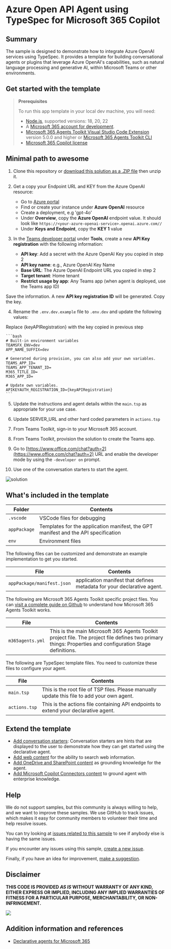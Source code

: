 # Azure Open API Agent using TypeSpec for Microsoft 365 Copilot

## Summary
The sample is designed to demonstrate how to integrate Azure OpenAI services using TypeSpec. It provides a template for building conversational agents or plugins that leverage Azure OpenAI's capabilities, such as natural language processing and generative AI, within Microsoft Teams or other environments. 

## Get started with the template

> **Prerequisites**
>
> To run this app template in your local dev machine, you will need:
>
> - [Node.js](https://nodejs.org/), supported versions: 18, 20, 22
> - A [Microsoft 365 account for development](https://docs.microsoft.com/microsoftteams/platform/toolkit/accounts).
> - [Microsoft 365 Agents Toolkit Visual Studio Code Extension](https://aka.ms/teams-toolkit) version 5.0.0 and higher or [Microsoft 365 Agents Toolkit CLI](https://aka.ms/teamsfx-toolkit-cli)
> - [Microsoft 365 Copilot license](https://learn.microsoft.com/microsoft-365-copilot/extensibility/prerequisites#prerequisites)


## Minimal path to awesome

1. Clone this repository or [download this solution as a .ZIP file](https://pnp.github.io/download-partial/?url=https://github.com/pnp/copilot-pro-dev-samples/tree/main/samples/da-typespec-azureopenai) then unzip it.

2. Get a copy your Endpoint URL and KEY from the Azure OpenAI resource:

   - Go to [Azure portal](https://portal.azure.com/)
   - Find or create your instance under **Azure OpenAI** resource
   - Create a deployment, e.g 'gpt-4o'
   - Under **Overview**, copy the **Azure OpenAI** endpoint value. It should look like `https://<your-azure-openai-service>.openai.azure.com//`
   - Under **Keys and Endpoint**, copy the **KEY 1** value

3. In the [Teams developer portal](https://dev.teams.microsoft.com/) under **Tools**, create a new **API Key registration** with the following information:

    * **API key**: Add a secret with the Azure OpenAI Key you copied in step 2
    * **API key name**: e.g., Azure OpenAI Key Name
    * **Base URL**: The Azure OpenAI Endpoint URL you copied in step 2
    * **Target tenant**: Home tenant
    * **Restrict usage by app**: Any Teams app (when agent is deployed, use the Teams app ID)

Save the information. A new **API key registration ID** will be generated. Copy the key.

4. Rename the `.env.dev.example` file to `.env.dev` and update the following values:

Replace {keyAPIRegistration} with the key copied in previous step

    ```bash
    # Built-in environment variables
    TEAMSFX_ENV=dev
    APP_NAME_SUFFIX=dev

    # Generated during provision, you can also add your own variables.
    TEAMS_APP_ID=
    TEAMS_APP_TENANT_ID=
    M365_TITLE_ID=
    M365_APP_ID=

    # Update own variables.
    APIKEYAUTH_REGISTRATION_ID={keyAPIRegistration}
    ```
5. Update the instructions and agent details within the `main.tsp` as appropriate for your use case.
6. Update SERVER_URL and other hard coded parameters in `actions.tsp`


7. From Teams Toolkit, sign-in to your Microsoft 365 account.
8. From Teams Toolkit, provision the solution to create the Teams app.
9. Go to [https://www.office.com/chat?auth=2](https://www.office.com/chat?auth=2) URL and enable the developer mode by using the `-developer on` prompt.
10. Use one of the conversation starters to start the agent.

![solution](./assets/action_queryOpenAI.gif)

## What's included in the template

| Folder       | Contents                                                                                 |
| ------------ | ---------------------------------------------------------------------------------------- |
| `.vscode`    | VSCode files for debugging                                                               |
| `appPackage` | Templates for the application manifest, the GPT manifest and the API specification |
| `env`        | Environment files                                                                        |

The following files can be customized and demonstrate an example implementation to get you started.

| File                               | Contents                                                                     |
| ---------------------------------- | ---------------------------------------------------------------------------- |
| `appPackage/manifest.json`         | application manifest that defines metadata for your declarative agent. |

The following are Microsoft 365 Agents Toolkit specific project files. You can [visit a complete guide on Github](https://github.com/OfficeDev/TeamsFx/wiki/Teams-Toolkit-Visual-Studio-Code-v5-Guide#overview) to understand how Microsoft 365 Agents Toolkit works.

| File           | Contents                                                                                                                                  |
| -------------- | ----------------------------------------------------------------------------------------------------------------------------------------- |
| `m365agents.yml` | This is the main Microsoft 365 Agents Toolkit project file. The project file defines two primary things: Properties and configuration Stage definitions. |

The following are TypeSpec template files. You need to customize these files to configure your agent.

| File          | Contents                                                                                    |
| ------------- | ------------------------------------------------------------------------------------------- |
| `main.tsp`    | This is the root file of TSP files. Please manually update this file to add your own agent. |
| `actions.tsp` | This is the actions file containing API endpoints to extend your declarative agent.         |

## Extend the template

- [Add conversation starters](https://learn.microsoft.com/microsoft-365-copilot/extensibility/build-declarative-agents?tabs=ttk&tutorial-step=3): Conversation starters are hints that are displayed to the user to demonstrate how they can get started using the declarative agent.
- [Add web content](https://learn.microsoft.com/microsoft-365-copilot/extensibility/build-declarative-agents?tabs=ttk&tutorial-step=4) for the ability to search web information.
- [Add OneDrive and SharePoint content](https://learn.microsoft.com/microsoft-365-copilot/extensibility/build-declarative-agents?tabs=ttk&tutorial-step=5) as grounding knowledge for the agent.
- [Add Microsoft Copilot Connectors content](https://learn.microsoft.com/microsoft-365-copilot/extensibility/build-declarative-agents?tabs=ttk&tutorial-step=6) to ground agent with enterprise knowledge.

## Help

We do not support samples, but this community is always willing to help, and we want to improve these samples. We use GitHub to track issues, which makes it easy for  community members to volunteer their time and help resolve issues.

You can try looking at [issues related to this sample](https://github.com/pnp/copilot-pro-dev-samples/issues?q=label%3A%22sample%3A%20da-typespec-github%22) to see if anybody else is having the same issues.

If you encounter any issues using this sample, [create a new issue](https://github.com/pnp/copilot-pro-dev-samples/issues/new).

Finally, if you have an idea for improvement, [make a suggestion](https://github.com/pnp/copilot-pro-dev-samples/issues/new).

## Disclaimer

**THIS CODE IS PROVIDED *AS IS* WITHOUT WARRANTY OF ANY KIND, EITHER EXPRESS OR IMPLIED, INCLUDING ANY IMPLIED WARRANTIES OF FITNESS FOR A PARTICULAR PURPOSE, MERCHANTABILITY, OR NON-INFRINGEMENT.**

![](https://m365-visitor-stats.azurewebsites.net/SamplesGallery/da-typespec-azureopenai)

## Addition information and references

- [Declarative agents for Microsoft 365](https://aka.ms/teams-toolkit-declarative-agent)

